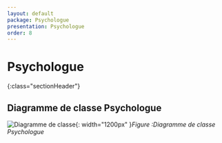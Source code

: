 ```yaml
---
layout: default
package: Psychologue
presentation: Psychologue
order: 8
---
```


# Psychologue 
{:class="sectionHeader"}

<!-- new slide -->

## Diagramme de classe  Psychologue
![Diagramme de classe ](/conception/Psychologue/images/Psychologue.png){: width="1200px" }*Figure :Diagramme de classe  Psychologue*

<!-- new slide -->